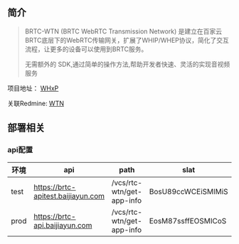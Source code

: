 
## 简介

> BRTC-WTN (BRTC WebRTC Transmission Network) 是建立在百家云 BRTC底层下的WebRTC传输网关，扩展了WHIP/WHEP协议，简化了交互流程，让更多的设备可以使用到BRTC服务。
> 
> 无需额外的 SDK,通过简单的操作方法,帮助开发者快速、灵活的实现音视频服务


项目地址： [WHxP](https://git.baijiashilian.com/cloud/BRTC/whxp)

关联Redmine: [WTN](https://redmine.baijiashilian.com/issues/37175)



## 部署相关


### api配置


| 环境   | api                                | path                      | slat               |
| ---- | ---------------------------------- | ------------------------- | ------------------ |
| test | https://brtc-apitest.baijiayun.com | /vcs/rtc-wtn/get-app-info | BosU89ccWCEiSMIMiS |
| prod | https://brtc-api.baijiayun.com     | /vcs/rtc-wtn/get-app-info | EosM87ssffEOSMICoS |
